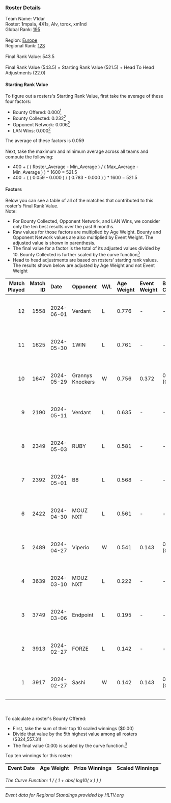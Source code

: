 ### Roster Details<br />
Team Name: V1dar<br />
Roster: 1mpala, 4X1s, Alv, torox, xm1nd<br />
Global Rank: [195](../standings_global.md)<br />
<br />
Region: [Europe]( ../standings_europe.md)<br />
Regional Rank: [123]( ../standings_europe.md)<br />
<br />
Final Rank Value:  543.5<br />
<br />
Final Rank Value (543.5) = Starting Rank Value (521.5) + Head To Head Adjustments (22.0)<br />

#### Starting Rank Value<br />
To figure out a rosters's Starting Rank Value, first take the average of these four factors:<br />
- Bounty Offered: 0.000[<sup>1</sup>](#table2)
- Bounty Collected: 0.232[<sup>2</sup>](#table1)
- Opponent Network: 0.006[<sup>2</sup>](#table1)
- LAN Wins: 0.000[<sup>2</sup>](#table1)

The average of these factors is 0.059<br />
<br />
Next, take the maximum and minimum average across all teams and compute the following:<br />
- 400 + ( ( Roster_Average - Min_Average ) / ( Max_Average - Min_Average ) ) * 1600 = 521.5
- 400 + ( ( 0.059 - 0.000 ) / ( 0.783 - 0.000 ) ) * 1600 = 521.5


#### Factors<br />
Below you can see a table of all of the matches that contributed to this roster's Final Rank Value.<br />
Note:<br />

- For Bounty Collected, Opponent Network, and LAN Wins, we consider only the ten best results over the past 6 months.
- Raw values for those factors are multiplied by Age Weight. Bounty and Opponent Network values are also multiplied by Event Weight. The adjusted value is shown in parenthesis.
- The final value for a factor is the total of its adjusted values divided by 10. Bounty Collected is further scaled by the curve function[<sup>3</sup>](#curveFunction)
- Head to head adjustments are based on rosters' starting rank values. The results shown below are adjusted by Age Weight and not Event Weight
<span id="table1"></span><br />


| Match Played | Match ID | Date       | Opponent         | W/L | Age Weight | Event Weight | Bounty Collected | Opponent Network | LAN Wins  | H2H Adj. | Roster                          |
| -: | -: | :- | :- | :- | :- | :- | :- | :- | :- | -: | :- |
|           12 |     1558 | 2024-06-01 | Verdant          | L   | 0.776      | -            | -                | -                | -         |    -2.91 | 1mpala, 4X1s, Alv, torox, xm1nd |
|           11 |     1625 | 2024-05-30 | 1WIN             | L   | 0.761      | -            | -                | -                | -         |    -1.80 | 1mpala, 4X1s, Alv, torox, xm1nd |
|           10 |     1647 | 2024-05-29 | Grannys Knockers | W   | 0.756      | 0.372        | 0.004 (0.001)    | 0.130 (0.037)    | 0 (0.000) |    18.96 | 1mpala, 4X1s, Alv, torox, xm1nd |
|            9 |     2190 | 2024-05-11 | Verdant          | L   | 0.635      | -            | -                | -                | -         |    -1.90 | 1mpala, 4X1s, Alv, torox, xm1nd |
|            8 |     2349 | 2024-05-03 | RUBY             | L   | 0.581      | -            | -                | -                | -         |    -1.88 | 1mpala, 4X1s, Alv, torox, xm1nd |
|            7 |     2392 | 2024-05-01 | B8               | L   | 0.568      | -            | -                | -                | -         |    -0.99 | 1mpala, 4X1s, Alv, torox, xm1nd |
|            6 |     2422 | 2024-04-30 | MOUZ NXT         | L   | 0.561      | -            | -                | -                | -         |    -1.01 | 1mpala, 4X1s, Alv, torox, xm1nd |
|            5 |     2489 | 2024-04-27 | Viperio          | W   | 0.541      | 0.143        | 0.001 (0.000)    | 0.037 (0.003)    | 0 (0.000) |    10.76 | 1mpala, 4X1s, Alv, torox, xm1nd |
|            4 |     3639 | 2024-03-10 | MOUZ NXT         | L   | 0.222      | -            | -                | -                | -         |    -0.37 | 1mpala, 4X1s, Alv, lom1k, torox |
|            3 |     3749 | 2024-03-06 | Endpoint         | L   | 0.195      | -            | -                | -                | -         |    -0.71 | 1mpala, 4X1s, Alv, lom1k, torox |
|            2 |     3913 | 2024-02-27 | FORZE            | L   | 0.142      | -            | -                | -                | -         |    -0.52 | 1mpala, 4X1s, Alv, lom1k, torox |
|            1 |     3917 | 2024-02-27 | Sashi            | W   | 0.142      | 0.143        | 0.184 (0.004)    | 0.962 (0.020)    | 0 (0.000) |     4.34 | 1mpala, 4X1s, Alv, lom1k, torox |

<br />
<span id="table2"></span><br />
To calculate a roster's Bounty Offered:<br />

- First, take the sum of their top 10 scaled winnings ($0.00)
- Divide that value by the 5th highest value among all rosters ($324,557.31)
- The final value (0.00) is scaled by the curve function.[<sup>3</sup>](#curveFunction)

Top ten winnings for this roster:<br />

| Event Date | Age Weight | Prize Winnings | Scaled Winnings |
| :- | -: | :- | :- |


<span id="curveFunction"></span>_The Curve Function: 1 / ( 1 + abs( log10( x ) ) )_<br />

---
_Event data for Regional Standings provided by HLTV.org_<br />
